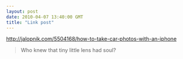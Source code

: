 ```yaml
---
layout: post
date: 2010-04-07 13:40:00 GMT
title: "Link post"
---
```

<http://jalopnik.com/5504168/how-to-take-car-photos-with-an-iphone>

> Who knew that tiny little lens had soul?
